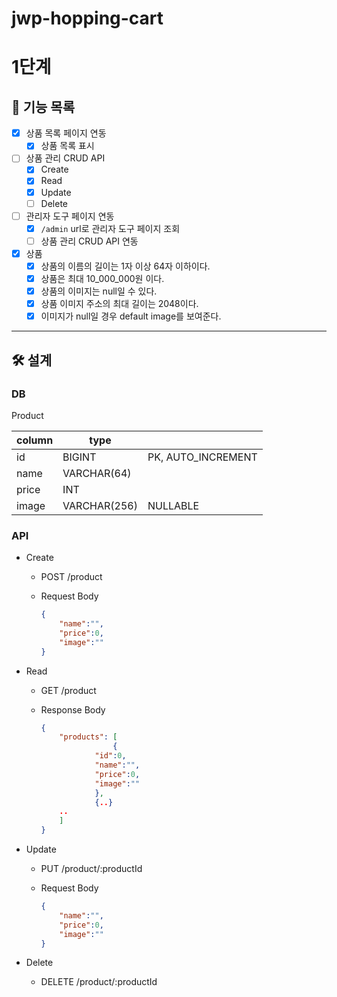 # jwp-hopping-cart

# 1단계

## 🎯 기능 목록

- [x]  상품 목록 페이지 연동
    - [x]  상품 목록 표시
- [ ]  상품 관리 CRUD API
    - [x]  Create
    - [x]  Read
    - [x]  Update
    - [ ]  Delete
- [ ]  관리자 도구 페이지 연동
    - [x]  `/admin` url로 관리자 도구 페이지 조회
    - [ ]  상품 관리 CRUD API 연동
- [x] 상품
    - [x] 상품의 이름의 길이는 1자 이상 64자 이하이다.
    - [x] 상품은 최대 10_000_000원 이다.
    - [x] 상품의 이미지는 null일 수 있다.
    - [x] 상품 이미지 주소의 최대 길이는 2048이다.
    - [x] 이미지가 null일 경우 default image를 보여준다.

---

## 🛠️ 설계

### DB

Product

| column | type         |                    |
|--------|--------------|--------------------|
| id     | BIGINT       | PK, AUTO_INCREMENT |
| name   | VARCHAR(64)  |                    |
| price  | INT          |                    |
| image  | VARCHAR(256) | NULLABLE           |

### API

- Create
    - POST /product
    - Request Body

        ```json
        {
        	"name":"",
        	"price":0,
        	"image":""
        }
        ```

- Read
    - GET /product
    - Response Body

        ```json
        {
        	"products": [
        				{
        			"id":0,
        			"name":"",
        			"price":0,
        			"image":""
        			},
        			{..}
        	..
        	]
        }
        ```

- Update
    - PUT /product/:productId
    - Request Body

        ```json
        {
        	"name":"",
        	"price":0,
        	"image":""
        }
        ```

- Delete
    - DELETE /product/:productId
